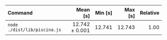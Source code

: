 | Command                      |       Mean [s] | Min [s] | Max [s] | Relative |
| :--------------------------- | -------------: | ------: | ------: | -------: |
| `node ./dist/lib/piscina.js` | 12.742 ± 0.001 |  12.741 |  12.743 |     1.00 |
